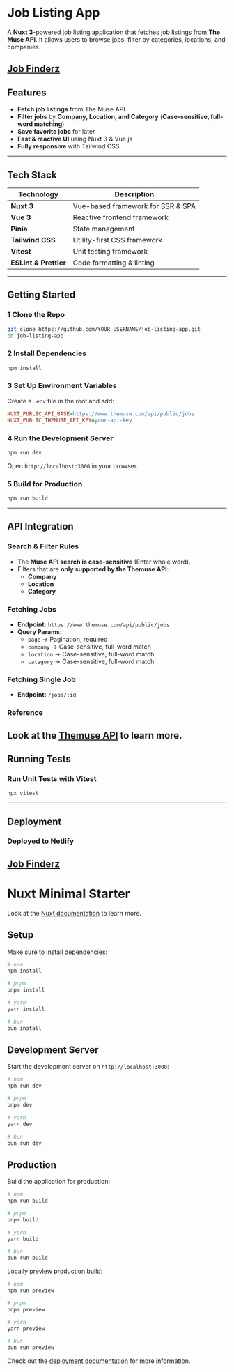 # Job Listing App  

A **Nuxt 3**-powered job listing application that fetches job listings from **The Muse API**. It allows users to browse jobs, filter by categories, locations, and companies.  

## [Job Finderz](https://job-finderz.netlify.app/)

## Features  

- **Fetch job listings** from The Muse API  
- **Filter jobs** by **Company, Location, and Category** (**Case-sensitive, full-word matching**)  
- **Save favorite jobs** for later  
- **Fast & reactive UI** using Nuxt 3 & Vue.js  
- **Fully responsive** with Tailwind CSS  

---

## Tech Stack  

| Technology    | Description |
|--------------|------------|
| **Nuxt 3**   | Vue-based framework for SSR & SPA |
| **Vue 3**    | Reactive frontend framework |
| **Pinia**    | State management |
| **Tailwind CSS** | Utility-first CSS framework |
| **Vitest**   | Unit testing framework |
| **ESLint & Prettier** | Code formatting & linting |

---

## Getting Started  

### 1️ Clone the Repo  
```sh
git clone https://github.com/YOUR_USERNAME/job-listing-app.git
cd job-listing-app
```  

### 2️ Install Dependencies  
```sh
npm install
```  

### 3️ Set Up Environment Variables  
Create a `.env` file in the root and add:  

```ini
NUXT_PUBLIC_API_BASE=https://www.themuse.com/api/public/jobs
NUXT_PUBLIC_THEMUSE_API_KEY=your-api-key
```  

### 4️ Run the Development Server  
```sh
npm run dev
```  
Open `http://localhost:3000` in your browser.  

### 5️ Build for Production  
```sh
npm run build
```  
---

## API Integration  

### **Search & Filter Rules**  
- The **Muse API search is case-sensitive** (Enter whole word).  
- Filters that are **only supported by the Themuse API**:
  - **Company**  
  - **Location**  
  - **Category**  

### **Fetching Jobs**  
- **Endpoint:** `https://www.themuse.com/api/public/jobs`  
- **Query Params:**  
  - `page` → Pagination, required  
  - `company` → Case-sensitive, full-word match  
  - `location` → Case-sensitive, full-word match  
  - `category` → Case-sensitive, full-word match  

### **Fetching Single Job**  
- **Endpoint:** `/jobs/:id`

### **Reference**  
Look at the [Themuse API](https://www.themuse.com/developers/api/v2) to learn more.  
---

## Running Tests  

### Run Unit Tests with Vitest  
```sh
npx vitest
``` 

---

## Deployment  

### Deployed to Netlify  
[Job Finderz](https://job-finderz.netlify.app/)
---

# Nuxt Minimal Starter

Look at the [Nuxt documentation](https://nuxt.com/docs/getting-started/introduction) to learn more.

## Setup

Make sure to install dependencies:

```bash
# npm
npm install

# pnpm
pnpm install

# yarn
yarn install

# bun
bun install
```

## Development Server

Start the development server on `http://localhost:3000`:

```bash
# npm
npm run dev

# pnpm
pnpm dev

# yarn
yarn dev

# bun
bun run dev
```

## Production

Build the application for production:

```bash
# npm
npm run build

# pnpm
pnpm build

# yarn
yarn build

# bun
bun run build
```

Locally preview production build:

```bash
# npm
npm run preview

# pnpm
pnpm preview

# yarn
yarn preview

# bun
bun run preview
```

Check out the [deployment documentation](https://nuxt.com/docs/getting-started/deployment) for more information.
